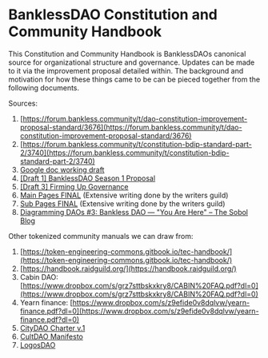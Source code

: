 # BanklessDAO Constitution and Community Handbook

This Constitution and Community Handbook is BanklessDAOs canonical source for organizational structure and governance. Updates can be made to it via the improvement proposal detailed within. The background and motivation for how these things came to be can be pieced together from the following documents.

Sources:

1.  [https://forum.bankless.community/t/dao-constitution-improvement-proposal-standard/3676](https://forum.bankless.community/t/dao-constitution-improvement-proposal-standard/3676)
2.  [https://forum.bankless.community/t/constitution-bdip-standard-part-2/3740](https://forum.bankless.community/t/constitution-bdip-standard-part-2/3740)
3.  [Google doc working draft](https://docs.google.com/document/d/1HI21XawPYzPtct2LUg1nIvLU2iuYTTpYnm_DOAhIOi0/edit?usp=sharing)
4.  [\[Draft 1\] BanklessDAO Season 1 Proposal](https://forum.bankless.community/t/draft1-banklessdao-season-1-proposal/904) 
5.  [\[Draft 3\] Firming Up Governance](https://forum.bankless.community/t/draft-3-final-firming-up-governance/2155)
6.  [Main Pages FINAL](https://docs.google.com/document/d/1IGOKAj18mo8FU1oLfciBbXb8GMQELvwXk2p2YCILQ1M/edit#heading=h.z4xt70m3p363) (Extensive writing done by the writers guild)
7.  [Sub Pages FINAL](https://docs.google.com/document/d/17GyFQMUUxpJDKu09T9_LnY_XEkjkSsA_maC6IBvPlUg/edit#heading=h.jln76qk83yzl) (Extensive writing done by the writers guild)
8.  [Diagramming DAOs #3: Bankless DAO — "You Are Here" – The Sobol Blog](https://mirror.xyz/media.sobol.eth/G44o9158iFfeDrOhNZ37DrA69oZm4k5ebhTj-M3IE9I)

Other tokenized community manuals we can draw from:

1.  [https://token-engineering-commons.gitbook.io/tec-handbook/](https://token-engineering-commons.gitbook.io/tec-handbook/)
2.  [https://handbook.raidguild.org/](https://handbook.raidguild.org/)
3.  Cabin DAO: [https://www.dropbox.com/s/grz7sttbskxkry8/CABIN%20FAQ.pdf?dl=0](https://www.dropbox.com/s/grz7sttbskxkry8/CABIN%20FAQ.pdf?dl=0)
4.  Yearn finance: [https://www.dropbox.com/s/z9efide0v8dqlvw/yearn-finance.pdf?dl=0](https://www.dropbox.com/s/z9efide0v8dqlvw/yearn-finance.pdf?dl=0)
5.  [CityDAO Charter v.1](https://docs.google.com/document/d/13AnUxFd7i_81AF_trPoD9zGTNoP8WiIuvy1hah0QBt8/edit#heading=h.3xn7xv16fdzb)
6.  [CultDAO Manifesto](https://cultdao.io/manifesto.pdf)
7.  [LogosDAO](https://github.com/acid-info/public-assets/blob/master/logos-manual.pdf)
